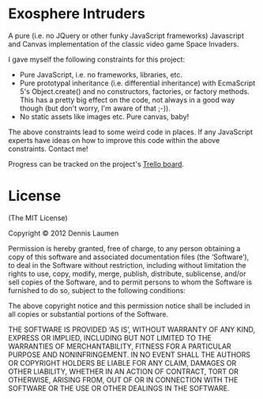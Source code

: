 # Exosphere Intruders

A pure (i.e. no JQuery or other funky JavaScript frameworks) Javascript and Canvas implementation of the classic video game Space Invaders.

I gave myself the following constraints for this project:

 * Pure JavaScript, i.e. no frameworks, libraries, etc.
 * Pure prototypal inheritance (i.e. differential inheritance) with EcmaScript 5's Object.create() and no constructors, factories, or factory methods. This has a pretty big effect on the code, not always in a good way though (but don't worry, I'm aware of that ;-)). 
 * No static assets like images etc. Pure canvas, baby!

The above constraints lead to some weird code in places. If any JavaScript experts have ideas on how to improve this code within the above constraints. Contact me!

Progress can be tracked on the project's [Trello board](https://trello.com/b/gpKdJ4QU).

# License

(The MIT License)

Copyright © 2012 Dennis Laumen

Permission is hereby granted, free of charge, to any person obtaining a copy of this software and associated documentation files (the ‘Software’), to deal in the Software without restriction, including without limitation the rights to use, copy, modify, merge, publish, distribute, sublicense, and/or sell copies of the Software, and to permit persons to whom the Software is furnished to do so, subject to the following conditions:

The above copyright notice and this permission notice shall be included in all copies or substantial portions of the Software.

THE SOFTWARE IS PROVIDED ‘AS IS’, WITHOUT WARRANTY OF ANY KIND, EXPRESS OR IMPLIED, INCLUDING BUT NOT LIMITED TO THE WARRANTIES OF MERCHANTABILITY, FITNESS FOR A PARTICULAR PURPOSE AND NONINFRINGEMENT. IN NO EVENT SHALL THE AUTHORS OR COPYRIGHT HOLDERS BE LIABLE FOR ANY CLAIM, DAMAGES OR OTHER LIABILITY, WHETHER IN AN ACTION OF CONTRACT, TORT OR OTHERWISE, ARISING FROM, OUT OF OR IN CONNECTION WITH THE SOFTWARE OR THE USE OR OTHER DEALINGS IN THE SOFTWARE.